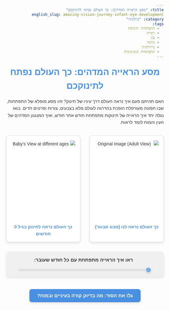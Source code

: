 ```yaml
---
title: "מסע הראייה המדהים: כך העולם נפתח לתינוקכם"
english_slug: amazing-vision-journey-infant-eye-development
category: "ביולוגיה"
tags:
  - התפתחות תינוקות
  - ראייה
  - עין
  - מיקוד
  - נוירולוגיה
  - התפתחות קוגניטיבית
---
```

# מסע הראייה המדהים: כך העולם נפתח לתינוקכם

האם תהיתם פעם איך נראה העולם דרך עיניו של תינוק? זהו מסע מופלא של התפתחות, שבו תמונה מעורפלת הופכת בהדרגה לעולם מלא בצבעים, צורות ופרטים חדים. בואו נגלה יחד איך הראייה של תינוקות מתפתחת חודש אחר חודש, ואיך המנגנון המדהים של העין והמוח לומד לראות.

<div class="vision-app-container">
    <div class="image-container adult-view">
        <img id="original-image" src="https://images.pexels.com/photos/415829/pexels-photo-415829.jpeg?auto=compress&cs=tinysrgb&w=1260&h=750&dpr=1" alt="Original Image (Adult View)">
        <div class="label">כך העולם נראה לנו (מבט מבוגר)</div>
    </div>
    <div class="image-container baby-view">
        <img id="baby-image" src="https://images.pexels.com/photos/415829/pexels-photo-415829.jpeg?auto=compress&cs=tinysrgb&w=1260&h=750&dpr=1" alt="Baby's View at different ages">
        <div class="label">כך העולם נראה לתינוק בגיל <span id="age-display">0</span> חודשים</div>
    </div>
</div>
<div class="controls">
    <label for="age-slider">ראו איך הראייה מתפתחת עם כל חודש שעובר:</label>
    <input type="range" id="age-slider" min="0" max="12" value="0" step="1">
</div>

<style>
    :root {
        --primary-color: #4a90e2; /* Soft blue */
        --secondary-color: #f0f0f0; /* Light grey */
        --text-color: #333;
        --border-color: #ddd;
        --container-bg: #ffffff;
        --shadow: 0 4px 8px rgba(0,0,0,0.1);
        --border-radius: 8px;
    }

    body {
        font-family: 'Arial Hebrew', sans-serif; /* Example Hebrew font */
        color: var(--text-color);
        line-height: 1.6;
        direction: rtl; /* Set default direction for Hebrew */
        text-align: right; /* Align text right by default */
    }

    h1, h2, h3 {
        text-align: center;
        color: var(--primary-color);
        margin-top: 20px;
        margin-bottom: 15px;
    }

    h1 {
        font-size: 2em;
    }

    h2 {
        font-size: 1.6em;
        border-bottom: 2px solid var(--primary-color);
        padding-bottom: 5px;
        display: inline-block;
        margin: 20px auto;
    }

    h3 {
         font-size: 1.3em;
         color: #555;
         margin-top: 20px;
         margin-bottom: 10px;
    }


    .vision-app-container {
        display: flex;
        justify-content: center;
        margin: 30px auto; /* More vertical margin */
        gap: 20px;
        flex-wrap: wrap; /* Allow wrapping on smaller screens */
        max-width: 900px; /* Max width for the app container */
    }

    .image-container {
        position: relative;
        width: 100%; /* Full width on small screens */
        max-width: 400px; /* Limit width on larger screens */
        border: 1px solid var(--border-color);
        padding: 15px; /* Increased padding */
        text-align: center;
        background-color: var(--container-bg);
        box-sizing: border-box;
        border-radius: var(--border-radius);
        box-shadow: var(--shadow);
        overflow: hidden; /* Hide image corners if border-radius is applied */
    }

    .image-container img {
        max-width: 100%;
        height: auto;
        display: block;
        margin: 0 auto;
        object-fit: cover;
        min-height: 250px; /* Slightly increased minimum height */
        border-radius: var(--border-radius); /* Match container radius */
    }

    #baby-image {
        /* CSS Filter applied by JS */
        transition: filter 0.4s ease-out; /* Smooth transition for filter changes */
    }

    .label {
        margin-top: 15px; /* Increased margin */
        font-weight: bold;
        font-size: 1em; /* Slightly larger font */
        color: var(--primary-color); /* Use primary color for label */
    }

    .controls {
        text-align: center;
        margin: 30px auto; /* More vertical margin */
        padding: 15px;
        background-color: var(--secondary-color);
        border-radius: var(--border-radius);
        max-width: 600px; /* Limit width */
        box-shadow: var(--shadow);
    }

    .controls label {
        margin-right: 10px;
        font-size: 1.1em;
        font-weight: bold;
    }

    #age-slider {
        width: 90%; /* Wider slider */
        max-width: 500px; /* Max width */
        margin-top: 15px; /* Increased margin */
        /* Basic custom styling for slider (cross-browser styling is complex) */
        -webkit-appearance: none;
        appearance: none;
        height: 8px;
        background: var(--border-color);
        outline: none;
        opacity: 0.7;
        transition: opacity .2s;
        border-radius: 4px;
    }

    #age-slider:hover {
        opacity: 1;
    }

    #age-slider::-webkit-slider-thumb {
        -webkit-appearance: none;
        appearance: none;
        width: 20px;
        height: 20px;
        background: var(--primary-color);
        cursor: pointer;
        border-radius: 50%;
        border: 2px solid var(--container-bg);
        box-shadow: 0 2px 4px rgba(0,0,0,0.2);
    }

    #age-slider::-moz-range-thumb {
        width: 20px;
        height: 20px;
        background: var(--primary-color);
        cursor: pointer;
        border-radius: 50%;
        border: 2px solid var(--container-bg);
        box-shadow: 0 2px 4px rgba(0,0,0,0.2);
    }

    #toggle-explanation {
        display: block;
        margin: 40px auto 20px; /* More space above and below */
        padding: 12px 25px; /* Larger padding */
        font-size: 1.1em; /* Larger font */
        cursor: pointer;
        border: none; /* No default border */
        background-color: var(--primary-color);
        color: white;
        border-radius: var(--border-radius);
        transition: background-color 0.3s ease, transform 0.1s ease;
        box-shadow: var(--shadow);
        font-weight: bold;
    }

    #toggle-explanation:hover {
        background-color: #3a7bd5; /* Darker shade on hover */
    }

    #toggle-explanation:active {
        transform: scale(0.98); /* Slight press effect */
    }

    #explanation {
        border-top: 2px solid var(--border-color);
        padding-top: 30px; /* More space above */
        margin-top: 30px;
        line-height: 1.8; /* Increased line height */
        text-align: right; /* Align text to the right for Hebrew */
        max-width: 800px; /* Limit width for readability */
        margin-left: auto;
        margin-right: auto;
    }

    #explanation p, #explanation ul {
        margin-bottom: 20px; /* More space below paragraphs and lists */
    }

    #explanation ul {
        padding-right: 25px; /* Adjust for RTL list style */
        list-style-type: disc; /* Use disc points */
        list-style-position: outside; /* Place markers outside the content */
    }

     #explanation li {
         margin-bottom: 10px; /* More space between list items */
     }

    /* Adjust layout for larger screens */
    @media (min-width: 768px) {
        .vision-app-container {
            flex-wrap: nowrap; /* Prevent wrapping */
            gap: 30px; /* Increase gap on larger screens */
        }
        .image-container {
            width: 48%; /* Two columns */
        }
    }
</style>

<button id="toggle-explanation">גלו את הסוד: מה בדיוק קורה בעיניים ובמוח?</button>

<div id="explanation" style="display: none;">
    <h2>קסם הראייה: איך הכל מתחיל?</h2>

    <p>הראייה היא לא רק עניין של עיניים; זהו תהליך מורכב הכולל גם את המוח. אצל תינוקות, שני המרכיבים האלה נמצאים בתהליך התפתחות מואץ, במיוחד בשנה הראשונה לחיים. בלידה, הראייה של תינוק שונה מאוד מזו של מבוגר, אך בזכות גדילה מהירה וחיבורים עצביים חדשים במוח, התמונה מתחדדת ומתבהרת מיום ליום.</p>

    <h3>מבט אל תוך העין: אבני הבניין של הראייה</h3>
    <p>גלגל העין עצמו הוא איבר שצומח ומשתנה:</p>
    <ul>
        <li>**גודל העין:** העין גדלה משמעותית בחודשים הראשונים ומגיעה לגודלה הבוגר סביב גיל שנה. הגדילה הזו חשובה לתיקון טשטוש מולד.</li>
        <li>**הבשלת הרשתית:** השכבה הפנימית של העין שקולטת אור, הרשתית, ממשיכה להתפתח. אזור ה'פוביאה' המרכזי, האחראי על ראיית הפרטים והחדות הגבוהה, מבשיל באופן קריטי בחודשים הראשונים. זהו אחד הגורמים העיקריים לשיפור החד בראייה.</li>
        <li>**התפתחות העדשה:** העדשה, שאחראית על מיקוד האור על הרשתית, הופכת גמישה יותר. שיפור זה מאפשר לתינוק להתמקד טוב יותר באובייקטים במרחקים שונים.</li>
    </ul>

    <h3>ריקוד השרירים: שליטה בתנועה ובמיקוד</h3>
    <p>שרירי העין החיצוניים, השולטים בתנועת גלגל העין, דורשים תיאום וחיזוק:</p>
    <ul>
        <li>**מעקב אחר תנועה:** בתחילה, מעקב העיניים אחר אובייקט נע הוא קופצני ולא מדויק. עם הזמן והאימון (צפייה בפנים זזות, בצעצועים), המעקב הופך לחלק ומדויק יותר.</li>
        <li>**תיאום דו-עיני:** היכולת להשתמש בשתי העיניים יחד בצורה מתואמת מתפתחת בהדרגה. תיאום זה חיוני לפיתוח ראיית עומק תלת-ממדית, המאפשרת לתינוק להבין מרחקים ומיקומים של אובייקטים בסביבה.</li>
        <li>**שיפור המיקוד:** השליטה המעולה יותר בשרירי העין מאפשרת לעדשה למקד את התמונה בצורה מהירה ומדויקת יותר כשהמבט עובר מאובייקט קרוב לרחוק ולהיפך.</li>
    </ul>

    <h3>המוח כמעבד-על: המפתח לתמונה החדה</h3>
    <p>ההתפתחות הדרמטית ביותר של הראייה מתרחשת למעשה במוח, באזורים הייעודיים לעיבוד מידע חזותי:</p>
    <ul>
        <li>**בניית רשתות עצביות:** גירויים חזותיים מהעיניים מפעילים את המוח ומעודדים יצירת מיליוני קשרים עצביים חדשים באזורים הראייתיים. ככל שיש יותר גירויים, כך הרשתות הללו חזקות ומפותחות יותר.</li>
        <li>**התמחות מוחית:** אזורים ספציפיים במוח מתמחים בזיהוי פנים, הבחנה בין צבעים, עיבוד תנועה, ותפיסת עומק. תהליך ההתמחות הזה תלוי לחלוטין בחשיפה לגירויים חזותיים מגוונים בשלבי ההתפתחות הקריטיים.</li>
        <li>**למידה ופרשנות:** המוח לומד לפרש את האותות החשמליים שמגיעים מהעיניים ולהרכיב מהם תמונה קוהרנטית, משמעותית ומלאת פרטים.</li>
    </ul>

    <h3>אוצר של גירויים: למה סביבה עשירה כל כך חשובה?</h3>
    <p>כדי שהמוח הראייתי יממש את מלוא הפוטנציאל שלו, הוא זקוק ל"מזון" ויזואלי איכותי. חשיפה לפנים אנושיות קרובות, צעצועים בצבעים מנוגדים ובצורות מגוונות, תנועה, אור וצל – כל אלה מסייעים בבניית וחיזוק המסלולים העצביים הדרושים לראייה תקינה. אינטראקציה עשירה עם הסביבה היא המפתח!</p>

    <h3>ציוני דרך מרגשים: מה לצפות בכל שלב?</h3>
    <p>זהו מסע הדרגתי, ולכל שלב יש את קסמו:</p>
    <ul>
        <li>**לידה:** העולם מטושטש וקרוב (20-30 ס"מ בלבד), העדפה לניגודיות חזקה (שחור/לבן), קושי במעקב חלק.</li>
        <li>**1-2 חודשים:** מתחילים לעקוב טוב יותר אחרי פנים אנושיות ותנועה איטית, הבחנה ראשונית בצבעים בולטים (אדום, ירוק), תיאום ראשוני בין העיניים (לפעמים פוזלים קלות).</li>
        <li>**2-4 חודשים:** זיהוי פנים מוכרות (במיוחד הוריהם!), שיפור משמעותי במיקוד ובמעקב חלק, העדפה לצורות מורכבות וצבעים חיים.</li>
        <li>**4-7 חודשים:** התפתחות דרמטית של תפיסת עומק דו-עינית, יכולת מעקב מצוינת אחר אובייקטים נעים במהירות ובכל הכיוונים, הבחנה טובה מאוד בצבעים. מתחילים לשלוח יד לחפצים שרואים.</li>
        <li>**7-12 חודשים:** חדות הראייה מתקרבת לזו של מבוגר (כ-20/20 עד 20/30 בגיל שנה), מיקוד מהיר ומדויק למרחקים שונים, תפיסת עומק מאפשרת זחילה והתמצאות, זיהוי אנשים ואובייקטים ממרחק רב יותר.</li>
    </ul>
    <p>הסימולציה שלמעלה נותנת הצצה מרהיבה למסע הזה – לראות איך התמונה הולכת ומתחדדת, צבעונית וממוקדת יותר ככל שהזמן עובר והמוח והעין לומדים ומתפתחים.</p>

</div>

<script>
    const ageSlider = document.getElementById('age-slider');
    const ageDisplay = document.getElementById('age-display');
    const babyImage = document.getElementById('baby-image');
    const toggleButton = document.getElementById('toggle-explanation');
    const explanationDiv = document.getElementById('explanation');

    // Function to update the baby image filter based on age
    function updateVisionSimulation(age) {
        // Map age (0-12) to filter values

        // Blur: Strongest at 0 months, decreases to almost zero at 12 months.
        // Using a slightly non-linear scale might feel more natural.
        // Let's use a scale that decreases faster initially.
        const maxBlur = 20; // Increased max blur for more dramatic effect
        const minBlur = 0;
        // Example: blur decreases exponentially or with a power function
        // At age 0, factor is 1. At age 12, factor is ~0.
        const blurFactor = Math.pow(1 - age / 12, 2); // Quadratic decrease
        const blur = minBlur + (maxBlur - minBlur) * blurFactor;


        // Contrast: Lower at 0 months, increases to 100% (1.0) at 12 months.
        // Initial contrast could be around 50-60%.
        const minContrast = 0.6; // 60% contrast
        const maxContrast = 1.0; // 100% contrast
        const contrast = minContrast + (maxContrast - minContrast) * (age / 12);

        // Saturation: Very low at 0-3 months, increases from 3 to 12 months.
        // Let's make it very low initially and ramp up after 2-3 months.
        const minSaturation = 0.1; // Very desaturated
        const maxSaturation = 1.0; // Full saturation
        let effectiveSaturation;
        if (age <= 3) {
            // Keep saturation low for first 3 months
            effectiveSaturation = minSaturation + (0.2 - minSaturation) * (age / 3); // Slightly increase from 0.1 to 0.2
        } else {
            // Increase saturation from month 3 to 12
            effectiveSaturation = 0.2 + (maxSaturation - 0.2) * ((age - 3) / 9);
        }
         // Ensure saturation doesn't exceed max
        effectiveSaturation = Math.min(effectiveSaturation, maxSaturation);
         // Ensure it doesn't go below min
        effectiveSaturation = Math.max(effectiveSaturation, minSaturation);


        // Apply filters
        // Clamp values just in case floating point math goes weird
        const clampedBlur = Math.max(0, blur);
        const clampedContrast = Math.max(0, contrast);
        const clampedSaturation = Math.max(0, effectiveSaturation);

        babyImage.style.filter = `blur(${clampedBlur}px) contrast(${clampedContrast}) saturate(${clampedSaturation})`;

        // Update the label text
        ageDisplay.textContent = age;
    }

    // Event listener for the slider
    ageSlider.addEventListener('input', (event) => {
        const age = parseInt(event.target.value);
        updateVisionSimulation(age);
    });

    // Event listener for the toggle button
    toggleButton.addEventListener('click', () => {
        const isHidden = explanationDiv.style.display === 'none';
        if (isHidden) {
            // Animate smooth appearance (optional, basic toggle for now)
            explanationDiv.style.display = 'block';
            // Could add class for CSS transition on opacity/height here
            toggleButton.textContent = 'הסתרת ההסבר המלא';
            toggleButton.style.backgroundColor = '#cc4a4a'; /* Change color when expanded */
        } else {
            explanationDiv.style.display = 'none';
            toggleButton.textContent = 'גלו את הסוד: מה בדיוק קורה בעיניים ובמוח?';
            toggleButton.style.backgroundColor = var(--primary-color); /* Reset color */
        }
    });

    // Set initial filter state on page load for age 0
    document.addEventListener('DOMContentLoaded', () => {
        const initialAge = parseInt(ageSlider.value);
        updateVisionSimulation(initialAge);
        // Set the initial button color
        toggleButton.style.backgroundColor = var(--primary-color); // Use CSS variable
    });

    // Helper to get CSS variable in JS for the button color reset
    function getCssVar(name) {
        return getComputedStyle(document.documentElement).getPropertyValue(name).trim();
    }


    // On DOM load, reset button color using the CSS variable value
    document.addEventListener('DOMContentLoaded', () => {
        const initialAge = parseInt(ageSlider.value);
        updateVisionSimulation(initialAge);
        // Use the helper function to get the initial color from CSS
        toggleButton.style.backgroundColor = getCssVar('--primary-color');
    });


</script>